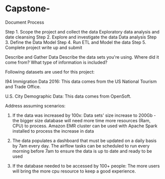 # Capstone-

Document Process

Step 1. Scope the project  and collect the data
    Exploratory data analysis and date cleansing 
Step 2. Explore and investigate the data
    Data analysis
Step 3. Define the Data Model
Step 4. Run ETL and Model the data 
Step 5. Complete project write up and submit 




Describe and Gather Data
Describe the data sets you're using. Where did it come from? What type of information is included?

Following datasets are used for this project:

I94 Immigration Data 2016: This data comes from the US National Tourism and Trade Office.


U.S. City Demographic Data: This data comes from OpenSoft.


Address assuming scenarios:
1. If the data was increased by 100x:
Data sets' size increase to 200Gb - the bigger size database will need more time more resources (Ram, CPU) to process. Amazon EMR cluster can be used with Apache Spark installed to process the increase in data 


2. The data populates a dashboard that must be updated on a daily basis by 7am every day.
The airflow tasks can be scheduled to run every morning before 7am to ensure the data is up to date and ready to be used


3. If the database needed to be accessed by 100+ people:
The more users will bring the more cpu resource to keep a good experience.
 
